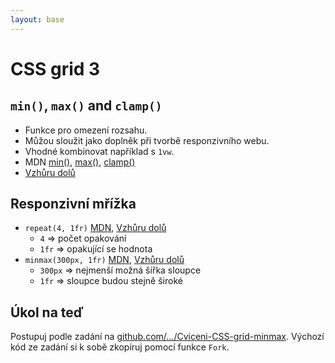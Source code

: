 ```yaml
---
layout: base
---
```


# CSS grid 3

## `min()`, `max()` and `clamp()`

- Funkce pro omezení rozsahu.
- Můžou sloužit jako doplněk při tvorbě responzivního webu.
- Vhodné kombinovat například s `1vw`.
- MDN [min()](<https://developer.mozilla.org/en-US/docs/Web/CSS/min()>), [max()](<https://developer.mozilla.org/en-US/docs/Web/CSS/max()>), [clamp()](<https://developer.mozilla.org/en-US/docs/Web/CSS/clamp()>)
- [Vzhůru dolů](https://www.vzhurudolu.cz/prirucka/css-min-max-clamp)

## Responzivní mřížka

- `repeat(4, 1fr)` [MDN](<https://developer.mozilla.org/en-US/docs/Web/CSS/repeat()>), [Vzhůru dolů](https://www.vzhurudolu.cz/prirucka/css-repeat)
  - `4` => počet opakování
  - `1fr` => opakující se hodnota
- `minmax(300px, 1fr)` [MDN](<https://developer.mozilla.org/en-US/docs/Web/CSS/minmax()>), [Vzhůru dolů](https://www.vzhurudolu.cz/prirucka/css-minmax)
  - `300px` => nejmenší možná šířka sloupce
  - `1fr` => sloupce budou stejně široké

## Úkol na teď

Postupuj podle zadání na [github.com/…/Cviceni-CSS-grid-minmax](https://github.com/Czechitas-podklady-WEB/Cviceni-CSS-grid-minmax). Výchozí kód ze zadání si k sobě zkopíruj pomocí funkce `Fork`.
